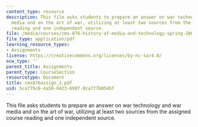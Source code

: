 ```yaml
---
content_type: resource
description: This file asks students to prepare an answer on war technology and war
  media and on the art of war, utilizing at least two sources from the assigned course
  reading and one independent source.
file: /media/courses/cms-876-history-of-media-and-technology-spring-2005/5ca779c64a50042369070ca777b054bf_cms876assign_2.pdf
file_type: application/pdf
learning_resource_types:
- Assignments
license: https://creativecommons.org/licenses/by-nc-sa/4.0/
ocw_type: ''
parent_title: Assignments
parent_type: CourseSection
resourcetype: Document
title: cms876assign_2.pdf
uid: 5ca779c6-4a50-0423-6907-0ca777b054bf
---
```

This file asks students to prepare an answer on war technology and war media and on the art of war, utilizing at least two sources from the assigned course reading and one independent source.